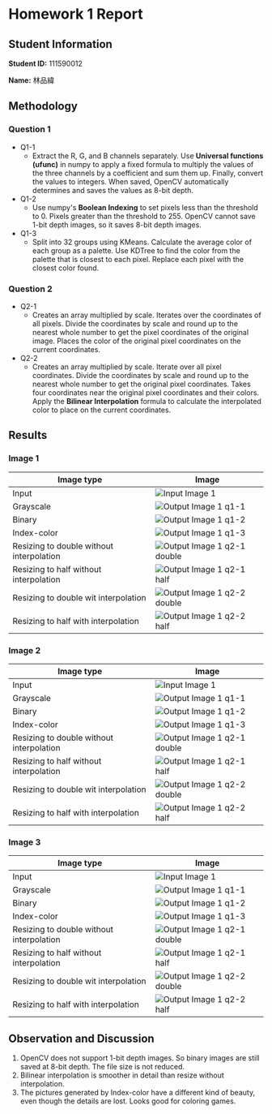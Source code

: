 # Homework 1 Report

## Student Information

**Student ID:** 111590012

**Name:** 林品緯

## Methodology

### Question 1

- Q1-1
  - Extract the R, G, and B channels separately. Use **Universal functions (ufunc)** in numpy to apply a fixed formula to multiply the values of the three channels by a coefficient and sum them up. Finally, convert the values to integers. When saved, OpenCV automatically determines and saves the values as 8-bit depth.
- Q1-2
  - Use numpy's **Boolean Indexing** to set pixels less than the threshold to 0. Pixels greater than the threshold to 255. OpenCV cannot save 1-bit depth images, so it saves 8-bit depth images.
- Q1-3
  - Split into 32 groups using KMeans. Calculate the average color of each group as a palette. Use KDTree to find the color from the palette that is closest to each pixel. Replace each pixel with the closest color found.

### Question 2

- Q2-1
  - Creates an array multiplied by scale. Iterates over the coordinates of all pixels. Divide the coordinates by scale and round up to the nearest whole number to get the pixel coordinates of the original image. Places the color of the original pixel coordinates on the current coordinates.
- Q2-2
  - Creates an array multiplied by scale. Iterate over all pixel coordinates. Divide the coordinates by scale and round up to the nearest whole number to get the original pixel coordinates. Takes four coordinates near the original pixel coordinates and their colors. Apply the **Bilinear Interpolation** formula to calculate the interpolated color to place on the current coordinates.

## Results

### Image 1

| Image type                               | Image                                                            |
| ---------------------------------------- | ---------------------------------------------------------------- |
| Input                                    | ![Input Image 1](./test_img/img1.jpg)                            |
| Grayscale                                | ![Output Image 1 q1-1](./result_img/img1_q1-1.jpg)               |
| Binary                                   | ![Output Image 1 q1-2](./result_img/img1_q1-2.jpg)               |
| Index-color                              | ![Output Image 1 q1-3](./result_img/img1_q1-3.jpg)               |
| Resizing to double without interpolation | ![Output Image 1 q2-1 double](./result_img/img1_q2-1_double.jpg) |
| Resizing to half without interpolation   | ![Output Image 1 q2-1 half](./result_img/img1_q2-1_half.jpg)     |
| Resizing to double wit interpolation     | ![Output Image 1 q2-2 double](./result_img/img1_q2-2_double.jpg) |
| Resizing to half with interpolation      | ![Output Image 1 q2-2 half](./result_img/img1_q2-2_half.jpg)     |

### Image 2

| Image type                               | Image                                                            |
| ---------------------------------------- | ---------------------------------------------------------------- |
| Input                                    | ![Input Image 1](./test_img/img2.jpg)                            |
| Grayscale                                | ![Output Image 1 q1-1](./result_img/img2_q1-1.jpg)               |
| Binary                                   | ![Output Image 1 q1-2](./result_img/img2_q1-2.jpg)               |
| Index-color                              | ![Output Image 1 q1-3](./result_img/img2_q1-3.jpg)               |
| Resizing to double without interpolation | ![Output Image 1 q2-1 double](./result_img/img2_q2-1_double.jpg) |
| Resizing to half without interpolation   | ![Output Image 1 q2-1 half](./result_img/img2_q2-1_half.jpg)     |
| Resizing to double wit interpolation     | ![Output Image 1 q2-2 double](./result_img/img2_q2-2_double.jpg) |
| Resizing to half with interpolation      | ![Output Image 1 q2-2 half](./result_img/img2_q2-2_half.jpg)     |

### Image 3

| Image type                               | Image                                                            |
| ---------------------------------------- | ---------------------------------------------------------------- |
| Input                                    | ![Input Image 1](./test_img/img3.jpg)                            |
| Grayscale                                | ![Output Image 1 q1-1](./result_img/img3_q1-1.jpg)               |
| Binary                                   | ![Output Image 1 q1-2](./result_img/img3_q1-2.jpg)               |
| Index-color                              | ![Output Image 1 q1-3](./result_img/img3_q1-3.jpg)               |
| Resizing to double without interpolation | ![Output Image 1 q2-1 double](./result_img/img3_q2-1_double.jpg) |
| Resizing to half without interpolation   | ![Output Image 1 q2-1 half](./result_img/img3_q2-1_half.jpg)     |
| Resizing to double wit interpolation     | ![Output Image 1 q2-2 double](./result_img/img3_q2-2_double.jpg) |
| Resizing to half with interpolation      | ![Output Image 1 q2-2 half](./result_img/img3_q2-2_half.jpg)     |

## Observation and Discussion

1. OpenCV does not support 1-bit depth images. So binary images are still saved at 8-bit depth. The file size is not reduced.
2. Bilinear interpolation is smoother in detail than resize without interpolation.
3. The pictures generated by Index-color have a different kind of beauty, even though the details are lost. Looks good for coloring games.
